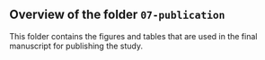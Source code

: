 ## Overview of the folder `07-publication`

This folder contains the figures and tables that are used in the final manuscript for publishing the
study.
